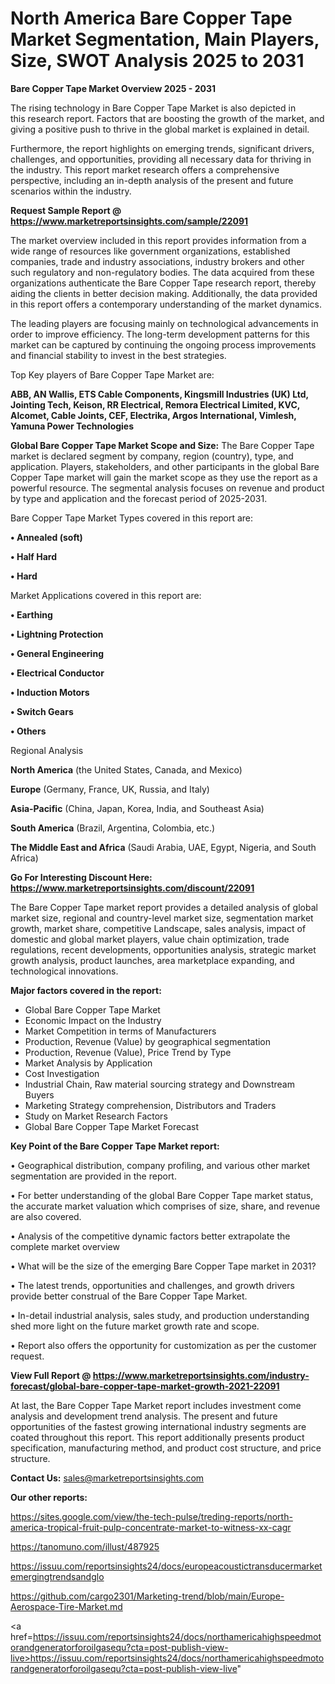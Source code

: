 # North America Bare Copper Tape Market Segmentation, Main Players, Size, SWOT Analysis 2025 to 2031

<Strong> Bare Copper Tape Market Overview 2025 - 2031</strong>

The rising technology in Bare Copper Tape Market is also depicted in this research report. Factors that are boosting the growth of the market, and giving a positive push to thrive in the global market is explained in detail.

Furthermore, the report highlights on emerging trends, significant drivers, challenges, and opportunities, providing all necessary data for thriving in the industry. This report market research offers a comprehensive perspective, including an in-depth analysis of the present and future scenarios within the industry.

<strong>Request Sample Report @ <a href=https://www.marketreportsinsights.com/sample/22091>https://www.marketreportsinsights.com/sample/22091</a></strong>

The market overview included in this report provides information from a wide range of resources like government organizations, established companies, trade and industry associations, industry brokers and other such regulatory and non-regulatory bodies. The data acquired from these organizations authenticate the Bare Copper Tape research report, thereby aiding the clients in better decision making. Additionally, the data provided in this report offers a contemporary understanding of the market dynamics.

The leading players are focusing mainly on technological advancements in order to improve efficiency. The long-term development patterns for this market can be captured by continuing the ongoing process improvements and financial stability to invest in the best strategies.

Top Key players of Bare Copper Tape Market are:

<strong>ABB, AN Wallis, ETS Cable Components, Kingsmill Industries (UK) Ltd, Jointing Tech, Keison, RR Electrical, Remora Electrical Limited, KVC, Alcomet, Cable Joints, CEF, Electrika, Argos International, Vimlesh, Yamuna Power Technologies</strong>

<strong><b>Global Bare Copper Tape Market Scope and Size:</b></strong>
The Bare Copper Tape market is declared segment by company, region (country), type, and application. Players, stakeholders, and other participants in the global Bare Copper Tape market will gain the market scope as they use the report as a powerful resource. The segmental analysis focuses on revenue and product by type and application and the forecast period of 2025-2031.

Bare Copper Tape Market Types covered in this report are:

<strong>• Annealed (soft)

• Half Hard

• Hard</strong>

Market Applications covered in this report are:

<strong>• Earthing

• Lightning Protection

• General Engineering

• Electrical Conductor

• Induction Motors

• Switch Gears

• Others</strong> 

Regional Analysis

<strong>North America</strong> (the United States, Canada, and Mexico)

<strong>Europe</strong> (Germany, France, UK, Russia, and Italy)

<strong>Asia-Pacific</strong> (China, Japan, Korea, India, and Southeast Asia)

<strong>South America</strong> (Brazil, Argentina, Colombia, etc.)

<strong>The Middle East and Africa</strong> (Saudi Arabia, UAE, Egypt, Nigeria, and South Africa)

<strong>Go For Interesting Discount Here: <a href=https://www.marketreportsinsights.com/discount/22091>https://www.marketreportsinsights.com/discount/22091</a></strong>

The Bare Copper Tape market report provides a detailed analysis of global market size, regional and country-level market size, segmentation market growth, market share, competitive Landscape, sales analysis, impact of domestic and global market players, value chain optimization, trade regulations, recent developments, opportunities analysis, strategic market growth analysis, product launches, area marketplace expanding, and technological innovations.

<strong><b>Major factors covered in the report:</b></strong>
<ul>
  <li>Global Bare Copper Tape Market </li>
  <li>Economic Impact on the Industry</li>
  <li>Market Competition in terms of Manufacturers</li>
  <li>Production, Revenue (Value) by geographical segmentation</li>
  <li>Production, Revenue (Value), Price Trend by Type</li>
  <li>Market Analysis by Application</li>
  <li>Cost Investigation</li>
  <li>Industrial Chain, Raw material sourcing strategy and Downstream Buyers</li>
  <li>Marketing Strategy comprehension, Distributors and Traders</li>
  <li>Study on Market Research Factors</li>
  <li>Global Bare Copper Tape Market Forecast</li>
</ul>

<strong><b>Key Point of the Bare Copper Tape Market report:</b></strong>

• Geographical distribution, company profiling, and various other market segmentation are provided in the report.

• For better understanding of the global Bare Copper Tape market status, the accurate market valuation which comprises of size, share, and revenue are also covered.

• Analysis of the competitive dynamic factors better extrapolate the complete market overview

• What will be the size of the emerging Bare Copper Tape market in 2031?

• The latest trends, opportunities and challenges, and growth drivers provide better construal of the Bare Copper Tape Market.

• In-detail industrial analysis, sales study, and production understanding shed more light on the future market growth rate and scope.

• Report also offers the opportunity for customization as per the customer request.

<strong><b>View Full Report @ <a href=https://www.marketreportsinsights.com/industry-forecast/global-bare-copper-tape-market-growth-2021-22091>https://www.marketreportsinsights.com/industry-forecast/global-bare-copper-tape-market-growth-2021-22091</a></b></strong>


At last, the Bare Copper Tape Market report includes investment come analysis and development trend analysis. The present and future opportunities of the fastest growing international industry segments are coated throughout this report. This report additionally presents product specification, manufacturing method, and product cost structure, and price structure.

<strong>Contact Us:</strong>
sales@marketreportsinsights.com

<strong>Our other reports:</strong>

<a href=https://sites.google.com/view/the-tech-pulse/treding-reports/north-america-tropical-fruit-pulp-concentrate-market-to-witness-xx-cagr>https://sites.google.com/view/the-tech-pulse/treding-reports/north-america-tropical-fruit-pulp-concentrate-market-to-witness-xx-cagr</a>

<a href=https://tanomuno.com/illust/487925>https://tanomuno.com/illust/487925</a>

<a href=https://issuu.com/reportsinsights24/docs/europeacoustictransducermarketemergingtrendsandglo>https://issuu.com/reportsinsights24/docs/europeacoustictransducermarketemergingtrendsandglo</a>

<a href=https://github.com/cargo2301/Marketing-trend/blob/main/Europe-Aerospace-Tire-Market.md>https://github.com/cargo2301/Marketing-trend/blob/main/Europe-Aerospace-Tire-Market.md</a>

<a href=https://issuu.com/reportsinsights24/docs/northamericahighspeedmotorandgeneratorforoilgasequ?cta=post-publish-view-live>https://issuu.com/reportsinsights24/docs/northamericahighspeedmotorandgeneratorforoilgasequ?cta=post-publish-view-live</a>"
